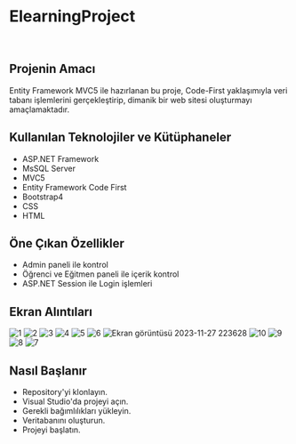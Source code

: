 # ElearningProject
<br/>

## Projenin Amacı

Entity Framework MVC5 ile hazırlanan bu proje, Code-First yaklaşımıyla veri tabanı işlemlerini gerçekleştirip, dimanik bir web sitesi oluşturmayı amaçlamaktadır.

## Kullanılan Teknolojiler ve Kütüphaneler
* ASP.NET Framework
* MsSQL Server
* MVC5
* Entity Framework Code First
* Bootstrap4
* CSS
* HTML
## Öne Çıkan Özellikler
* Admin paneli ile kontrol
* Öğrenci ve Eğitmen paneli ile içerik kontrol
* ASP.NET Session ile Login işlemleri
## Ekran Alıntıları
![1](https://github.com/ufkkarayel/ElearningProject/assets/102018206/dbd24a88-b080-4868-8f5f-a2faa6a24aa9)
![2](https://github.com/ufkkarayel/ElearningProject/assets/102018206/5561d21f-d217-4831-bc3b-c94208a2cd46)
![3](https://github.com/ufkkarayel/ElearningProject/assets/102018206/82d89f93-282d-4b5a-b75d-379e84e28ed1)
![4](https://github.com/ufkkarayel/ElearningProject/assets/102018206/4f621022-9111-4705-9159-251b5c7ae09d)
![5](https://github.com/ufkkarayel/ElearningProject/assets/102018206/f4079f61-513d-4bbf-89bb-1a8dd66aeb02)
![6](https://github.com/ufkkarayel/ElearningProject/assets/102018206/3153ad63-f2a4-40d8-bfa0-a8a505b87753)
![Ekran görüntüsü 2023-11-27 223628](https://github.com/ufkkarayel/ElearningProject/assets/102018206/3f71ec90-c4f2-448d-bcda-6727e050f1fe)
![10](https://github.com/ufkkarayel/ElearningProject/assets/102018206/20cf79a1-f205-4154-9d65-886c2320ceb5)
![9](https://github.com/ufkkarayel/ElearningProject/assets/102018206/da4fcc0b-121c-4479-82d7-19e794b44d70)
![8](https://github.com/ufkkarayel/ElearningProject/assets/102018206/1125bf89-5ddb-4cad-93dc-e9723419831c)
![7](https://github.com/ufkkarayel/ElearningProject/assets/102018206/d9f5ac83-d9e6-43ef-a16e-7d68cae5ebd2)

## Nasıl Başlanır
* Repository'yi klonlayın.
* Visual Studio'da projeyi açın.
* Gerekli bağımlılıkları yükleyin.
* Veritabanını oluşturun.
* Projeyi başlatın.

